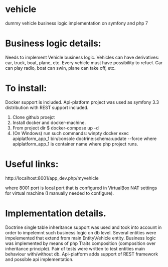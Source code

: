 # vehicle
dummy vehicle business logic implementation on symfony and php 7

# Business logic details:
Needs to implement Vehicle business logic. Vehicles can have derivatives: car, truck, boat, plane, etc.
Every vehicle must have possibility to refuel. Car can play radio, boat can swin, plane can take off, etc.

# To install:
Docker support is included.
Api-platform project was used as symfony 3.3 distribution with REST support included.

1. Clone github proejct
2. Install docker and docker-machine.
2. From project dir
$ docker-compose up -d
3. (On Windows) run such commands:
winpty docker exec apiplatform_app_1 bin/console doctrine:schema:update --force
where apiplatform_app_1 is container name where php project runs. 

# Useful links:
http://localhost:8001/app_dev.php/myvehicle

where 8001 port is local port that is configured in VirtualBox NAT settings for virtual machine (I manually needed to configure).

# Implementation details.
Doctrine single table inheritance support was used and took into account in order to impelemnt such business logic on db level.
Several entities were impelemented that extend from main Entity\Vehicle entity.
Business logic was implemented by means of php Traits composition (composition over inheritance principle).
Pair of tests were written to test entities main behaviour with/without db.
Api-platform adds support of REST framework and possible api implementation.





